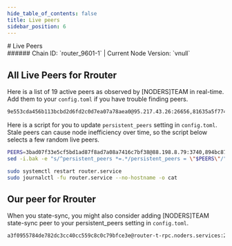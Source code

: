 ```yaml
---
hide_table_of_contents: false
title: Live peers
sidebar_position: 6
---
```


<div class="h1-with-icon icon-router">
# Live Peers
</div>
###### Chain ID: `router_9601-1` | Current Node Version: `vnull`

## All Live Peers for Rrouter
Here is a list of 19 active peers as observed by [NODERS]TEAM in real-time. Add them to your `config.toml` if you have trouble finding peers.

```bash
9e553cda456b113bcbd2d6fd2c0d7ea07a78aea0@95.217.43.26:26656,81635a5f7747441738fd0aa66ce07b7b0f2a76ba@65.108.192.123:17656,894bc87a92b07d98aa45b1bc043227717feafa93@51.250.98.207:26656,89083e1bfa7f72714253f319c2f95eb2a82c5016@136.243.104.103:21456,3df6cb2db301288c492f9ace1b88360e0504b15a@13.235.115.79:26656,ccc7e63ac9573b6a28574827b80fa7af67b6bbe4@206.125.34.196:26656,18a0cdb43ae6a8f8309b6e94f1e197cc1e6c4018@116.202.162.188:26656,d6a1ca2aa9225d92b2eeff924cb8970da1c39484@136.243.131.108:26656,dbcba835b674b4a3836b6248b53c0cb5b377957e@136.243.88.91:3100,413126b2acd74822b06415774884c57d7cbd801b@65.109.158.190:22656,89ec0f07f0ccb61ec19fb8256043cf92e73abd2b@15.206.157.168:26656,7ea2bdca1d456875fe40c3647c962f651462cc18@176.9.125.120:26656,12568e6e9ac488f9ec549de6f1c9a0210338dbdb@65.0.118.129:26656,2220c1ab3a11f945589b74a1ac7538621540f5fd@148.251.2.19:55816,f690403b080ad9a710f0f2ab6a865f5d68000814@85.10.204.243:26656,3bad07f33e5cf5bd1ad87f8ad7a08a7416c7bf38@88.198.8.79:3740,50dc3cca9f3b3f969b812e5760bcaf652aaecc01@43.205.136.8:26656,fab7000f02f9d4a1c71181b722ccfcc2051a2bfb@65.109.85.221:3740,a81d58752dcf278bcad4cd7d9a65ef3b73149a8d@13.42.101.85:26656
```

Here is a script for you to update `persistent_peers` setting in `config.toml`. Stale peers can cause node inefficiency over time, so the script below selects a few random live peers.

```bash
PEERS=3bad07f33e5cf5bd1ad87f8ad7a08a7416c7bf38@88.198.8.79:3740,894bc87a92b07d98aa45b1bc043227717feafa93@51.250.98.207:26656,ccc7e63ac9573b6a28574827b80fa7af67b6bbe4@206.125.34.196:26656,81635a5f7747441738fd0aa66ce07b7b0f2a76ba@65.108.192.123:17656,2220c1ab3a11f945589b74a1ac7538621540f5fd@148.251.2.19:55816
sed -i.bak -e "s/^persistent_peers *=.*/persistent_peers = \"$PEERS\"/" ~/.routerd/config/config.toml

sudo systemctl restart router.service
sudo journalctl -fu router.service --no-hostname -o cat
```

## Our peer for Rrouter
When you state-sync, you might also consider adding [NODERS]TEAM state-sync peer to your persistent_peers setting in `config.toml`.

```bash
a3f0955784de782dc3cc40cc559c8c0c79bfce3e@router-t-rpc.noders.services:22656
```